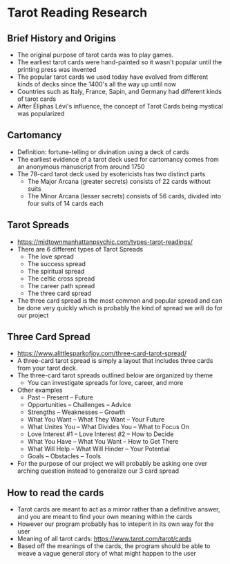 # Tarot Reading Research

## Brief History and Origins
- The original purpose of tarot cards was to play games.
- The earliest tarot cards were hand-painted so it wasn't popular until the printing press was invented
- The popular tarot cards we used today have evolved from different kinds of decks since the 1400's all the way up until now
- Countries such as Italy, France, Sapin, and Germany had different kinds of tarot cards
- After Éliphas Lévi's influence, the concept of Tarot Cards being mystical was popularized

## Cartomancy

- Definition: fortune-telling or divination using a deck of cards
- The earliest evidence of a tarot deck used for cartomancy comes from an anonymous manuscript from around 1750
- The 78-card tarot deck used by esotericists has two distinct parts
  - The Major Arcana (greater secrets) consists of 22 cards without suits
  - The Minor Arcana (lesser secrets) consists of 56 cards, divided into four suits of 14 cards each

## Tarot Spreads
- https://midtownmanhattanpsychic.com/types-tarot-readings/
- There are 6 different types of Tarot Spreads
  - The love spread
  - The success spread
  - The spiritual spread
  - The celtic cross spread
  - The career path spread
  - The three card spread
- The three card spread is the most common and popular spread and can be done very quickly which is probably the kind of spread we will do for our project

## Three Card Spread
- https://www.alittlesparkofjoy.com/three-card-tarot-spread/
- A three-card tarot spread is simply a layout that includes three cards from your tarot deck.
- The three-card tarot spreads outlined below are organized by theme
  - You can investigate spreads for love, career, and more
- Other examples
  - Past – Present – Future
  - Opportunities – Challenges – Advice
  - Strengths – Weaknesses – Growth
  - What You Want – What They Want – Your Future
  - What Unites You – What Divides You – What to Focus On
  - Love Interest #1 – Love Interest #2 – How to Decide
  - What You Have – What You Want – How to Get There
  - What Will Help – What Will Hinder – Your Potential
  - Goals – Obstacles – Tools
- For the purpose of our project we will probably be asking one over arching question instead to generalize our 3 card spread

## How to read the cards
-  Tarot cards are meant to act as a mirror rather than a definitive answer, and you are meant to find your own meaning within the cards
-  However our program probably has to inteperit in its own way for the user
-  Meaning of all tarot cards: https://www.tarot.com/tarot/cards
-  Based off the meanings of the cards, the program should be able to weave a vague general story of what might happen to the user